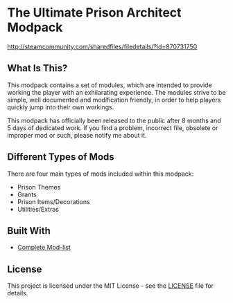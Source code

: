 # The Ultimate Prison Architect Modpack
http://steamcommunity.com/sharedfiles/filedetails/?id=870731750

## What Is This?
This modpack contains a set of modules, which are intended to provide working the player with an exhilarating experience. The modules strive to be simple, well documented and modification friendly, in order to help players quickly jump into their own workings. 

This modpack has officially been released to the public after 8 months and 5 days of dedicated work. If you find a problem, incorrect file, obsolete or improper mod or such, please notify me about it.

## Different Types of Mods
There are four main types of mods included within this modpack:
- Prison Themes
- Grants 
- Prison Items/Decorations
- Utilities/Extras

## Built With
- [Complete Mod-list](http://steamcommunity.com/sharedfiles/filedetails/?id=870731750)
                      
## License

This project is licensed under the MIT License - see the [LICENSE](https://github.com/GamingWubba93/Ultimate-Prison-Architect-Modpack/blob/master/LICENSE) file for details.
